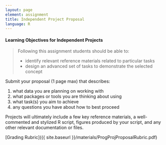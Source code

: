 ```yaml
---
layout: page
element: assignment
title: Independent Project Proposal
language: R
---
```


#### Learning Objectives for Independent Projects

> Following this assignment students should be able to:
>
> - identify relevant reference materials related to particular tasks
> - design an advanced set of tasks to demonstrate the selected concept

Submit your proposal (1 page max) that describes:

1. what data you are planning on working with
2. what packages or tools you are thinking about using
3. what task(s) you aim to achieve
4. any questions you have about how to best proceed

Projects will ultimately include a few key reference materials, a well-commented and stylized R script, figures produced by your script, and any other relevant documentation or files.

[Grading Rubric]({{ site.baseurl }}/materials/ProgProjProposalRubric.pdf)
